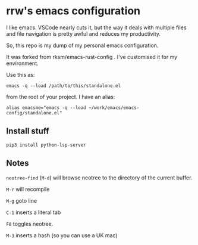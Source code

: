 # rrw's emacs configuration

I like emacs. VSCode nearly cuts it, but the way it deals with multiple files and file navigation is pretty awful and reduces my productivity.

So, this repo is my dump of my personal emacs configuration.

It was forked from rksm/emacs-rust-config . I've customised it for my environment.

Use this as:

```
emacs -q --load /path/to/this/standalone.el
```

from the root of your project. I have an alias:

```
alias emacsme="emacs -q --load ~/work/emacs/emacs-config/standalone.el"
```

## Install stuff

```
pip3 install python-lsp-server
```


## Notes

`neotree-find` (`M-d`) will browse neotree to the directory of the current buffer.

`M-r` will recompile

`M-g` goto line

`C-1` inserts a literal tab

`F8` toggles neotree.

`M-3` inserts a hash (so you can use a UK mac)



 
 

